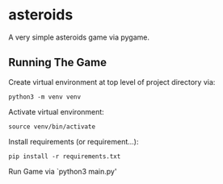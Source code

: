 # asteroids
A very simple asteroids game via pygame.

## Running The Game
Create virtual environment at top level of project directory via:
```
python3 -m venv venv
```

Activate virtual environment:
```
source venv/bin/activate
```

Install requirements (or requirement...):
```
pip install -r requirements.txt
```

Run Game via `python3 main.py'
